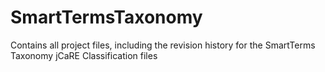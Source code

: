 # SmartTermsTaxonomy
Contains all project files, including the revision history for the SmartTerms Taxonomy jCaRE Classification files
